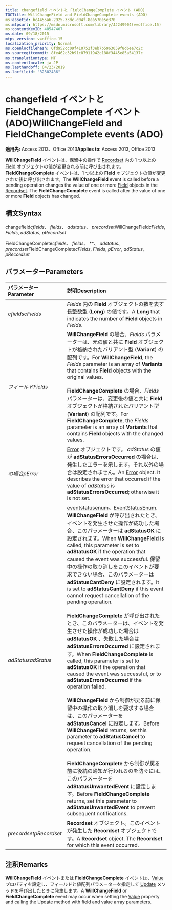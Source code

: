 ```yaml
---
title: changefield イベントと FieldChangeComplete イベント (ADO)
TOCTitle: WillChangeField and FieldChangeComplete events (ADO)
ms:assetid: bc4455a6-2925-33dc-d04f-8ea570e5e370
ms:mtpsurl: https://msdn.microsoft.com/library/JJ249904(v=office.15)
ms:contentKeyID: 48547407
ms.date: 09/18/2015
mtps_version: v=office.15
localization_priority: Normal
ms.openlocfilehash: 0fd952cc09f410752f3eb7b5963059f8d6ee7c2c
ms.sourcegitcommit: 8fe462c32b91c87911942c188f3445e85a54137c
ms.translationtype: MT
ms.contentlocale: ja-JP
ms.lasthandoff: 04/23/2019
ms.locfileid: "32302486"
---
```

# <a name="willchangefield-and-fieldchangecomplete-events-ado"></a><span data-ttu-id="ab962-102">changefield イベントと FieldChangeComplete イベント (ADO)</span><span class="sxs-lookup"><span data-stu-id="ab962-102">WillChangeField and FieldChangeComplete events (ADO)</span></span>

<span data-ttu-id="ab962-103">**適用先:** Access 2013、Office 2013</span><span class="sxs-lookup"><span data-stu-id="ab962-103">**Applies to**: Access 2013, Office 2013</span></span>

<span data-ttu-id="ab962-p101">**WillChangeField** イベントは、保留中の操作で [Recordset](field-object-ado.md) 内の 1 つ以上の [Field](recordset-object-ado.md) オブジェクトの値が変更される前に呼び出されます。 **FieldChangeComplete** イベントは、1 つ以上の **Field** オブジェクトの値が変更された後に呼び出されます。</span><span class="sxs-lookup"><span data-stu-id="ab962-p101">The **WillChangeField** event is called before a pending operation changes the value of one or more [Field](field-object-ado.md) objects in the [Recordset](recordset-object-ado.md). The **FieldChangeComplete** event is called after the value of one or more **Field** objects has changed.</span></span>

## <a name="syntax"></a><span data-ttu-id="ab962-106">構文</span><span class="sxs-lookup"><span data-stu-id="ab962-106">Syntax</span></span>

<span data-ttu-id="ab962-107">changefield*cfields*、 *fields*、 *adstatus*、 *precordset*</span><span class="sxs-lookup"><span data-stu-id="ab962-107">WillChangeField*cFields*, *Fields*, *adStatus*, *pRecordset*</span></span>

<span data-ttu-id="ab962-108">FieldChangeComplete*cfields*、 *fields*、 \*\*、 *adstatus*、 *precordset*</span><span class="sxs-lookup"><span data-stu-id="ab962-108">FieldChangeComplete*cFields*, *Fields*, *pError*, *adStatus*, *pRecordset*</span></span>

## <a name="parameters"></a><span data-ttu-id="ab962-109">パラメーター</span><span class="sxs-lookup"><span data-stu-id="ab962-109">Parameters</span></span>

|<span data-ttu-id="ab962-110">パラメーター</span><span class="sxs-lookup"><span data-stu-id="ab962-110">Parameter</span></span>|<span data-ttu-id="ab962-111">説明</span><span class="sxs-lookup"><span data-stu-id="ab962-111">Description</span></span>|
|:--------|:----------|
|<span data-ttu-id="ab962-112">*cfields*</span><span class="sxs-lookup"><span data-stu-id="ab962-112">*cFields*</span></span> |<span data-ttu-id="ab962-113">*Fields* 内の **Field** オブジェクトの数を表す長整数型 (**Long**) の値です。</span><span class="sxs-lookup"><span data-stu-id="ab962-113">A **Long** that indicates the number of **Field** objects in *Fields*.</span></span>|
|<span data-ttu-id="ab962-114">*フィールド*</span><span class="sxs-lookup"><span data-stu-id="ab962-114">*Fields*</span></span> |<span data-ttu-id="ab962-115">**WillChangeField** の場合、*Fields* パラメーターは、元の値と共に **Field** オブジェクトが格納されたバリアント型 (**Variant**) の配列です。</span><span class="sxs-lookup"><span data-stu-id="ab962-115">For **WillChangeField**, the *Fields* parameter is an array of **Variants** that contains **Field** objects with the original values.</span></span> <br/><br/><span data-ttu-id="ab962-116">**FieldChangeComplete** の場合、*Fields* パラメーターは、変更後の値と共に **Field** オブジェクトが格納されたバリアント型 (**Variant**) の配列です。</span><span class="sxs-lookup"><span data-stu-id="ab962-116">For **FieldChangeComplete**, the *Fields* parameter is an array of **Variants** that contains **Field** objects with the changed values.</span></span>|
|<span data-ttu-id="ab962-117">*の場合*</span><span class="sxs-lookup"><span data-stu-id="ab962-117">*pError*</span></span> |<span data-ttu-id="ab962-p102">[Error](error-object-ado.md) オブジェクトです。 *adStatus* の値が **adStatusErrorsOccurred** の場合は、発生したエラーを示します。それ以外の場合は設定されません。</span><span class="sxs-lookup"><span data-stu-id="ab962-p102">An [Error](error-object-ado.md) object. It describes the error that occurred if the value of *adStatus* is **adStatusErrorsOccurred**; otherwise it is not set.</span></span>|
|<span data-ttu-id="ab962-120">*adStatus*</span><span class="sxs-lookup"><span data-stu-id="ab962-120">*adStatus*</span></span> |<span data-ttu-id="ab962-121">[eventstatusenum](eventstatusenum.md)。</span><span class="sxs-lookup"><span data-stu-id="ab962-121">[EventStatusEnum](eventstatusenum.md).</span></span> <span data-ttu-id="ab962-122">**WillChangeField** が呼び出されたとき、イベントを発生させた操作が成功した場合、このパラメーターは **adStatusOK** に設定されます。</span><span class="sxs-lookup"><span data-stu-id="ab962-122">When **WillChangeField** is called, this parameter is set to **adStatusOK** if the operation that caused the event was successful.</span></span> <span data-ttu-id="ab962-123">保留中の操作の取り消しをこのイベントが要求できない場合、このパラメーターは **adStatusCantDeny** に設定されます。</span><span class="sxs-lookup"><span data-stu-id="ab962-123">It is set to **adStatusCantDeny** if this event cannot request cancellation of the pending operation.</span></span> <br/><br/><span data-ttu-id="ab962-124">**FieldChangeComplete** が呼び出されたとき、このパラメーターは、イベントを発生させた操作が成功した場合は **adStatusOK** 、失敗した場合は **adStatusErrorsOccurred** に設定されます。</span><span class="sxs-lookup"><span data-stu-id="ab962-124">When **FieldChangeComplete** is called, this parameter is set to **adStatusOK** if the operation that caused the event was successful, or to **adStatusErrorsOccurred** if the operation failed.</span></span> <br/><br/><span data-ttu-id="ab962-125">**WillChangeField** から制御が戻る前に保留中の操作の取り消しを要求する場合は、このパラメーターを **adStatusCancel** に設定します。</span><span class="sxs-lookup"><span data-stu-id="ab962-125">Before **WillChangeField** returns, set this parameter to **adStatusCancel** to request cancellation of the pending operation.</span></span> <br/><br/><span data-ttu-id="ab962-126">**FieldChangeComplete** から制御が戻る前に後続の通知が行われるのを防ぐには、このパラメーターを **adStatusUnwantedEvent** に設定します。</span><span class="sxs-lookup"><span data-stu-id="ab962-126">Before **FieldChangeComplete** returns, set this parameter to **adStatusUnwantedEvent** to prevent subsequent notifications.</span></span>|
|<span data-ttu-id="ab962-127">*precordset*</span><span class="sxs-lookup"><span data-stu-id="ab962-127">*pRecordset*</span></span> |<span data-ttu-id="ab962-p104">**Recordset** オブジェクト。このイベントが発生した **Recordset** オブジェクトです。</span><span class="sxs-lookup"><span data-stu-id="ab962-p104">A **Recordset** object. The **Recordset** for which this event occurred.</span></span>|

## <a name="remarks"></a><span data-ttu-id="ab962-130">注釈</span><span class="sxs-lookup"><span data-stu-id="ab962-130">Remarks</span></span>

<span data-ttu-id="ab962-131">**WillChangeField** イベントまたは **FieldChangeComplete** イベントは、[Value](value-property-ado.md) プロパティを設定し、フィールドと値配列パラメーターを指定して [Update](update-method-ado.md) メソッドを呼び出したときに発生します。</span><span class="sxs-lookup"><span data-stu-id="ab962-131">A **WillChangeField** or **FieldChangeComplete** event may occur when setting the [Value](value-property-ado.md) property and calling the [Update](update-method-ado.md) method with field and value array parameters.</span></span>

